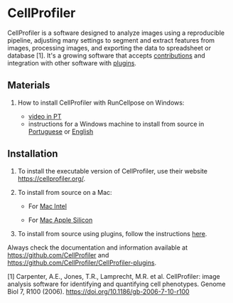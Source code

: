 # CellProfiler

CellProfiler is a software designed to analyze images using a reproducible pipeline, adjusting many settings to segment and extract features from images, processing images, and exporting the data to spreadsheet or database [1]. It's a growing software that accepts [contributions](https://github.com/CellProfiler/CellProfiler) and integration with other software with [plugins](https://github.com/CellProfiler/CellProfiler-plugins).

## Materials

1. How to install CellProfiler with RunCellpose on Windows:

    - [video in PT](https://youtu.be/Gn_S_rH3NLs)
    - instructions for a Windows machine to install from source in [Portuguese](https://github.com/fefossa/2023_CourseImageAnalysis_NanoCell/blob/main/3_Install-CellProfiler/Instalar%20CellProfiler%20(PT).pdf) or [English](https://github.com/fefossa/2023_CourseImageAnalysis_NanoCell/blob/main/3_Install-CellProfiler/CellProfiler%20Installation%20(EG).pdf)

## Installation

1. To install the executable version of CellProfiler, use their website https://cellprofiler.org/.

2. To install from source on a Mac:

    - For [Mac Intel](https://github.com/CellProfiler/CellProfiler/wiki/Source-installation-%28OS-X-and-macOS%29)

    - For [Mac Apple Silicon](https://github.com/CellProfiler/CellProfiler/wiki/Installation-of-CellProfiler-4-from-source-on-MacOS-M1)

3. To install from source using plugins, follow the instructions [here](https://plugins.cellprofiler.org/using_plugins.html#installing-plugins-with-dependencies-using-pre-built-cellprofiler). 

Always check the documentation and information available at https://github.com/CellProfiler and https://github.com/CellProfiler/CellProfiler-plugins. 


[1] Carpenter, A.E., Jones, T.R., Lamprecht, M.R. et al. CellProfiler: image analysis software for identifying and quantifying cell phenotypes. Genome Biol 7, R100 (2006). https://doi.org/10.1186/gb-2006-7-10-r100